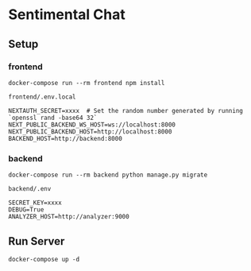 # Sentimental Chat

## Setup

### frontend

```
docker-compose run --rm frontend npm install
```

`frontend/.env.local`

```
NEXTAUTH_SECRET=xxxx  # Set the random number generated by running `openssl rand -base64 32`
NEXT_PUBLIC_BACKEND_WS_HOST=ws://localhost:8000
NEXT_PUBLIC_BACKEND_HOST=http://localhost:8000
BACKEND_HOST=http://backend:8000
```

### backend

```
docker-compose run --rm backend python manage.py migrate
```

`backend/.env`

```
SECRET_KEY=xxxx
DEBUG=True
ANALYZER_HOST=http://analyzer:9000
```

## Run Server

```
docker-compose up -d
```
